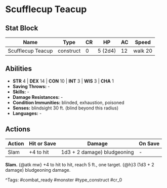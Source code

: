 # Scufflecup Teacup

## Stat Block

| Name | Type | CR | HP | AC | Speed |
|------|------|----|----|----|-------|
| Scufflecup Teacup | construct | 0 | 5 (2d4) | 12 | walk 20 |

## Abilities

- **STR** 4 | **DEX** 14 | **CON** 10 | **INT** 3 | **WIS** 3 | **CHA** 1
- **Saving Throws:** -  
- **Skills:** -  
- **Damage Resistances:** -  
- **Condition Immunities:** blinded, exhaustion, poisoned  
- **Senses:** blindsight 30 ft. (blind beyond this radius)  
- **Languages:** -


## Actions

| Action | Hit or Save | Damage | On Save |
|--------|--------------|--------|----------|
| Slam | +4 to hit | 1d3 + 2 damage) bludgeoning | - |

**Slam.** {@atk mw} +4 to hit to hit, reach 5 ft., one target. {@h}3 (1d3 + 2 damage) bludgeoning damage.


^Tags: #combat_ready #monster #type_construct #cr_0